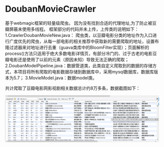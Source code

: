 # DoubanMovieCrawler
基于webmagic框架的轻量级爬虫。
因为没有找到合适的代理地址,为了防止被豆瓣屏蔽未使用多线程。
框架部分的代码并未上传，上传类的说明如下：
1.CrawlerDoubanMovieNew.java： 爬虫类，以豆瓣电影分类的地址作为入口进行广度优先的爬虫，从每一部电影的相关推荐中获取新的需要爬取的地址，设置布隆过滤器来对地址进行去重（guava类库中的BloomFilter实现）；页面解析的process()方法只适用于绝大多数电影详情页，有部分冷门的、过于古老的电影豆瓣电影还是使用了以前的元素（原因未知）导致无法正确的爬取；
2.DoubanModelPipeline.java：数据管道类，此类自定义爬取到的数据的存储方式，本项目将所有爬取的电影数据存储到数据库中，采用mysql数据库，数据库版本为5.7；
3.MovieModel.java：数据model类。

共计爬取了豆瓣电影网影视剧相关数据总计约8万多条，数据截图如下：

![image](https://github.com/masterwugui/DoubanMovieCrawler/blob/master/images/%E6%95%B0%E6%8D%AE%E5%BA%93%E5%AD%98%E5%82%A8%E6%95%B0%E6%8D%AE.png)

